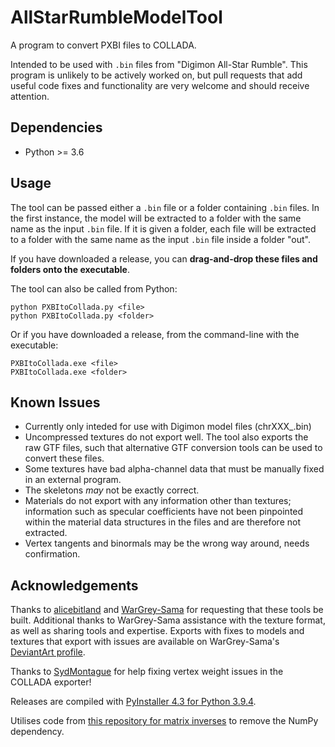 # AllStarRumbleModelTool
A program to convert PXBI files to COLLADA.

Intended to be used with `.bin` files from "Digimon All-Star Rumble".
This program is unlikely to be actively worked on, but pull requests that add useful code fixes and functionality are very welcome and should receive attention.

## Dependencies
- Python >= 3.6

## Usage
The tool can be passed either a `.bin` file or a folder containing `.bin` files. In the first instance, the model will be extracted to a folder with the same name as the input `.bin` file. If it is given a folder, each file will be extracted to a folder with the same name as the input `.bin` file inside a folder "out".

If you have downloaded a release, you can **drag-and-drop these files and folders onto the executable**.

The tool can also be called from Python:
```
python PXBItoCollada.py <file>
python PXBItoCollada.py <folder>
```

Or if you have downloaded a release, from the command-line with the executable:
```
PXBItoCollada.exe <file>
PXBItoCollada.exe <folder>
```

## Known Issues
- Currently only inteded for use with Digimon model files (chrXXX_<name>.bin)
- Uncompressed textures do not export well. The tool also exports the raw GTF files, such that alternative GTF conversion tools can be used to convert these files.
- Some textures have bad alpha-channel data that must be manually fixed in an external program.
- The skeletons _may_ not be exactly correct.
- Materials do not export with any information other than textures; information such as specular coefficients have not been pinpointed within the material data structures in the files and are therefore not extracted.
- Vertex tangents and binormals may be the wrong way around, needs confirmation.

## Acknowledgements
Thanks to [alicebitland](https://www.deviantart.com/alicebitland) and [WarGrey-Sama](https://www.deviantart.com/wargrey-sama) for requesting that these tools be built. Additional thanks to WarGrey-Sama assistance with the texture format, as well as sharing tools and expertise. Exports with fixes to models and textures that export with issues are available on WarGrey-Sama's [DeviantArt profile](https://www.deviantart.com/wargrey-sama).

Thanks to [SydMontague](https://github.com/SydMontague) for help fixing vertex weight issues in the COLLADA exporter!

Releases are compiled with [PyInstaller 4.3 for Python 3.9.4](https://www.pyinstaller.org/).

Utilises code from [this repository for matrix inverses](https://github.com/ThomIves/MatrixInverse) to remove the NumPy dependency.
